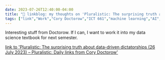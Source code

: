 ---date: 2023-07-26T12:40:00-04:00title: "🔗 linkblog: my thoughts on 'Pluralistic: The surprising truth about data-driven dictatorships (26 July 2023) – Pluralistic: Daily links from Cory Doctorow'"tags: ["link","Work","Cory Doctorow","ICT 661","machine learning","AI","data science","empiricism","empiricism washing"]---Interesting stuff from Doctorow. If I can, I want to work it into my data science textbook for next semester.   [link to 'Pluralistic: The surprising truth about data-driven dictatorships (26 July 2023) – Pluralistic: Daily links from Cory Doctorow'](https://pluralistic.net/2023/07/26/dictators-dilemma/)